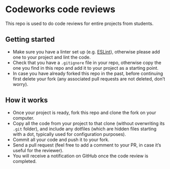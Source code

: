 # Codeworks code reviews

This repo is used to do code reviews for entire projects from students.

## Getting started

- Make sure you have a linter set up (e.g. [ESLint](https://eslint.org/)), otherwise please add one to your project and lint the code.
- Check that you have a `.gitignore` file in your repo, otherwise copy the one you find in this repo and add it to your project as a starting point.
- In case you have already forked this repo in the past, before continuing first delete your fork (any associated pull requests are not deleted, don’t worry).

## How it works

- Once your project is ready, fork this repo and clone the fork on your computer.
- Copy all the code from your project to that clone (without overwriting its `.git` folder), and include any dotfiles (which are hidden files starting with a dot, typically used for configuration purposes).
- Commit all your code and push it to your fork.
- Send a pull request (feel free to add a comment to your PR, in case it’s useful for the reviewer).
- You will receive a notification on GitHub once the code review is completed.
